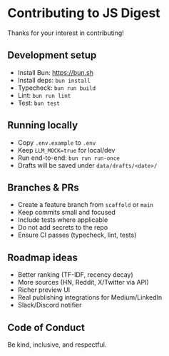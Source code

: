 # Contributing to JS Digest

Thanks for your interest in contributing!

## Development setup

- Install Bun: https://bun.sh
- Install deps: `bun install`
- Typecheck: `bun run build`
- Lint: `bun run lint`
- Test: `bun test`

## Running locally

- Copy `.env.example` to `.env`
- Keep `LLM_MOCK=true` for local/dev
- Run end-to-end: `bun run run-once`
- Drafts will be saved under `data/drafts/<date>/`

## Branches & PRs

- Create a feature branch from `scaffold` or `main`
- Keep commits small and focused
- Include tests where applicable
- Do not add secrets to the repo
- Ensure CI passes (typecheck, lint, tests)

## Roadmap ideas

- Better ranking (TF-IDF, recency decay)
- More sources (HN, Reddit, X/Twitter via API)
- Richer preview UI
- Real publishing integrations for Medium/LinkedIn
- Slack/Discord notifier

## Code of Conduct

Be kind, inclusive, and respectful.
